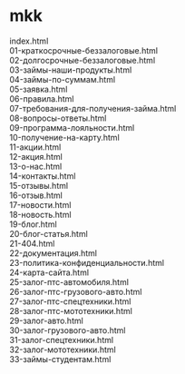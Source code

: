 # mkk
 
index.html<br>
01-краткосрочные-беззалоговые.html<br>
02-долгосрочные-беззалоговые.html<br>
03-займы-наши-продукты.html<br>
04-займы-по-суммам.html<br>
05-заявка.html<br>
06-правила.html<br>
07-требования-для-получения-займа.html<br>
08-вопросы-ответы.html<br>
09-программа-лояльности.html<br>
10-получение-на-карту.html<br>
11-акции.html<br>
12-акция.html<br>
13-о-нас.html<br>
14-контакты.html<br>
15-отзывы.html<br>
16-отзыв.html<br>
17-новости.html<br>
18-новость.html<br>
19-блог.html<br>
20-блог-статья.html<br>
21-404.html<br>
22-документация.html<br>
23-политика-конфиденциальности.html<br>
24-карта-сайта.html<br>
25-залог-птс-автомобиля.html<br>
26-залог-птс-грузового-авто.html<br>
27-залог-птс-спецтехники.html<br>
28-залог-птс-мототехники.html<br>
29-залог-авто.html<br>
30-залог-грузового-авто.html<br>
31-залог-спецтехники.html<br>
32-залог-мототехники.html<br>
33-займы-студентам.html<br>

